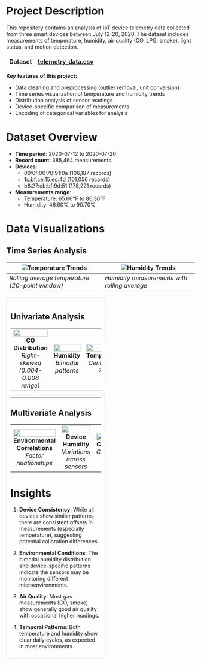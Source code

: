 # Project Description

This repository contains an analysis of IoT device telemetry data collected from three smart devices between July 12-20, 2020. The dataset includes measurements of temperature, humidity, air quality (CO, LPG, smoke), light status, and motion detection.

| Dataset | [telemetry_data.csv](https://drive.google.com/file/d/1LLvC8VJbfBYmFm22uP7gqgNPByg8GCY7/view?usp=sharing) |
|----------|------|


**Key features of this project:**
- Data cleaning and preprocessing (outlier removal, unit conversion)
- Time series visualization of temperature and humidity trends
- Distribution analysis of sensor readings
- Device-specific comparison of measurements
- Encoding of categorical variables for analysis

# Dataset Overview

- **Time period**: 2020-07-12 to 2020-07-20
- **Record count**: 385,464 measurements
- **Devices**:
  - 00:0f:00:70:91:0a (106,187 records)
  - 1c:bf:ce:15:ec:4d (101,056 records)
  - b8:27:eb:bf:9d:51 (178,221 records)
- **Measurements range**:
  - Temperature: 65.66°F to 86.36°F
  - Humidity: 46.60% to 90.70%
# Data Visualizations

## Time Series Analysis

| ![Temperature Trends](https://github.com/user-attachments/assets/853acd8b-c00b-4daf-8306-0993edca9117) | ![Humidity Trends](https://github.com/user-attachments/assets/507828fe-9e7b-4126-bbe4-a4d033e365b7) |
|-------------------------------------------------------------------------------------------------------|----------------------------------------------------------------------------------------------------|
| *Rolling average temperature (20-point window)*                                                        | *Humidity measurements with rolling average*                                                       |

<div style="display: flex; justify-content: space-between;">
<div style="width: 48%; border: 1px solid #ddd; padding: 10px; border-radius: 5px;">



## Univariate Analysis

<table>
  <tr>
    <td align="center" width="20%">
      <img src="https://github.com/user-attachments/assets/0e67f000-d89b-4514-bf4c-69a2ad9f7d9e" width="100%">
      <br><strong>CO Distribution</strong>
      <br><em>Right-skewed (0.004-0.006 range)</em>
    </td>
    <td align="center" width="20%">
      <img src="https://github.com/user-attachments/assets/886d9bb3-83ad-422b-bf23-21a282cc4186" width="100%">
      <br><strong>Humidity</strong>
      <br><em>Bimodal patterns</em>
    </td>
    <td align="center" width="20%">
      <img src="https://github.com/user-attachments/assets/6bfb1f4f-6252-49c0-ace2-bbeff3329270" width="100%">
      <br><strong>Temperature</strong>
      <br><em>Centered at 75°F</em>
    </td>
    <td align="center" width="20%">
      <img src="https://github.com/user-attachments/assets/255c526e-ad46-4027-a0db-6ca7a93a5197" width="100%">
      <br><strong>Smoke</strong>
      <br><em>Most <0.02</em>
    </td>
    <td align="center" width="20%">
      <img src="https://github.com/user-attachments/assets/ce5e16b6-f1f4-4c2f-99dc-b545b2228221" width="100%">
      <br><strong>Log-Transformed</strong>
      <br><em>Underlying patterns</em>
    </td>
  </tr>
</table>

---

## Multivariate Analysis

<table>
  <tr>
    <td align="center" width="20%">
      <img src="https://github.com/user-attachments/assets/af0dc650-41e1-4204-98db-d8cf921e7d8c" width="100%">
      <br><strong>Environmental Correlations</strong>
      <br><em>Factor relationships</em>
    </td>
    <td align="center" width="20%">
      <img src="https://github.com/user-attachments/assets/7efac3de-abcb-4f6c-8af7-96b25fd3d016" width="100%">
      <br><strong>Device Humidity</strong>
      <br><em>Variations across sensors</em>
    </td>
    <td align="center" width="20%">
      <img src="https://github.com/user-attachments/assets/3c7f3816-83d3-43b5-a246-1224e859cccd" width="100%">
      <br><strong>CO by Device</strong>
      <br><em>Concentration patterns</em>
    </td>
    <td align="center" width="20%">
      <img src="https://github.com/user-attachments/assets/f8d35cb6-9301-4c7d-85df-b1251cbfbc4e" width="100%">
      <br><strong>Smoke by Device</strong>
      <br><em>Detection patterns</em>
    </td>
    <td align="center" width="20%">
      <img src="https://github.com/user-attachments/assets/81b00bbe-1399-46c4-8471-1f589abaec7e" width="100%">
      <br><strong>Device Temperatures</strong>
      <br><em>Calibration differences</em>
    </td>
  </tr>
</table>


# Insights

1. **Device Consistency**: While all devices show similar patterns, there are consistent offsets in measurements (especially temperature), suggesting potential calibration differences.

2. **Environmental Conditions**: The bimodal humidity distribution and device-specific patterns indicate the sensors may be monitoring different microenvironments.

3. **Air Quality**: Most gas measurements (CO, smoke) show generally good air quality with occasional higher readings.
   
4. **Temporal Patterns**: Both temperature and humidity show clear daily cycles, as expected in most environments.



